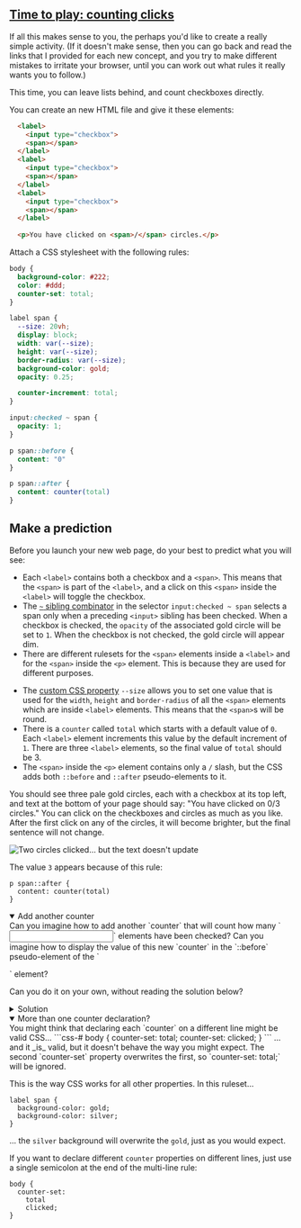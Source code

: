 <!-- Time to Play -->
<section
  id="time-to-play"
  aria-labelledby="time-to-play"
  data-item="Time To Play"
>
  <h2><a href="#time-to-play">Time to play: counting clicks</a></h2>

If all this makes sense to you, the perhaps you'd like to create a really simple activity. (If it doesn't make sense, then you can go back and read the links that I provided for each new concept, and you try to make different mistakes to irritate your browser, until you can work out what rules it really wants you to follow.)

This time, you can leave lists behind, and count checkboxes directly.

You can create an new HTML file and give it these elements:
```html
  <label>
    <input type="checkbox">
    <span></span>
  </label>
  <label>
    <input type="checkbox">
    <span></span>
  </label>
  <label>
    <input type="checkbox">
    <span></span>
  </label>
  
  <p>You have clicked on <span>/</span> circles.</p>
```

Attach a CSS stylesheet with the following rules:

```css
body {
  background-color: #222;
  color: #ddd;
  counter-set: total;
}

label span {
  --size: 20vh;
  display: block;
  width: var(--size);
  height: var(--size);
  border-radius: var(--size);
  background-color: gold;
  opacity: 0.25;

  counter-increment: total;
}  

input:checked ~ span {
  opacity: 1;
}

p span::before {
  content: "0"
}

p span::after {
  content: counter(total)
}
```

## Make a prediction

Before you launch your new web page, do your best to predict what you will see:

- Each `<label>` contains both a checkbox and a `<span>`. This means that the `<span>` is part of the  `<label>`, and a click on this `<span>` inside the  `<label>` will toggle the checkbox.
- The [`~` sibling combinator](https://developer.mozilla.org/en-US/docs/Web/CSS/Subsequent-sibling_combinator) in the selector `input:checked ~ span` selects a span only when a preceding `<input>` sibling has been checked. When a checkbox is checked, the `opacity` of the associated gold circle will be set to `1`. When the checkbox is not checked, the gold circle will appear dim.
- There are different rulesets for the  `<span>` elements inside a `<label>` and for  the `<span>` inside the  `<p>` element. This is because they are used for different purposes.
* The [custom CSS property](https://developer.mozilla.org/en-US/docs/Web/CSS/Using_CSS_custom_properties) `--size` allows you to set one value that is used for the `width`, `height` and `border-radius` of all the `<span>` elements which are inside `<label>` elements. This means that the `<span>`s will be round. 
* There is a `counter` called `total` which starts with a default value of `0`. Each `<label>` element increments this value by the default increment of `1`. There are three `<label>` elements, so the final value of `total` should be 3.
* The `<span>` inside the `<p>` element contains only a `/` slash, but the CSS adds both `::before`  and `::after` pseudo-elements to it.

You should see three pale gold circles, each with a checkbox at its top left, and text at the bottom of your page should say: "You have clicked on 0/3 circles." You can click on the checkboxes and circles as much as you like. After the first click on any of the circles, it will become brighter, but the final sentence will not change.

![Two circles clicked... but the text doesn't update](images/0-circles.webp)

The value `3` appears because of this rule:
```css-#27
p span::after {
  content: counter(total)
}
```

<details class="challenge" open>
<summary>Add another counter</summary>
Can you imagine how to add another `counter` that will count how many `<input>` elements have been checked? Can you imagine how to display  the value of this new `counter` in the `::before` pseudo-element of the `<p>` element?

Can you do it on your own, without reading the solution below?

<details class="solution">
<summary>Solution</summary>

Here are the lines of CSS that I changed or added in my version, in order to make this feature work:

```css
<i>body {
  background-color: #222;
  color: #ddd;
  counter-set: total </i><b>clicked</b><i>;
}</i>
```
```css-s
<!-- lines skipped -->
```
```css-#23
<i>p span::before {
  content: </i><b>counter(clicked)</b><i>
}

p span::after {
  content: counter(total)
}
</i><b>
input:checked {
  counter-increment: clicked;
}</b>
```
![Detecting how many circles were clicked](images/2-circles.webp)  


Now when you click on a gold circle, or on its checkbox, the number shown in the `::before` pseudo-element changes.

</details>
</details>

<details class="note" open>
<summary>More than one counter declaration?</summary>
You might think that declaring each `counter` on a different line might be valid CSS...
```css-#
body {
  counter-set: total;
  counter-set: clicked;
}
```
... and it _is_ valid, but it doesn't behave the way you might expect. The second `counter-set` property overwrites the first, so `counter-set: total;` will be ignored.

This is the way CSS works for all other properties. In this ruleset...
```css-#
label span {
  background-color: gold;
  background-color: silver;
}
```
... the `silver` background will overwrite the `gold`, just as you would expect.

If you want to declare different `counter` properties on different lines, just use a single semicolon at the end of the multi-line rule:
```css-#
body {
  counter-set:
    total
    clicked;
}
```

</details>
</section>